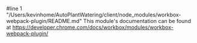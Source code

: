#line 1 "/Users/kevinhome/AutoPlantWatering/client/node_modules/workbox-webpack-plugin/README.md"
This module's documentation can be found at https://developer.chrome.com/docs/workbox/modules/workbox-webpack-plugin/
